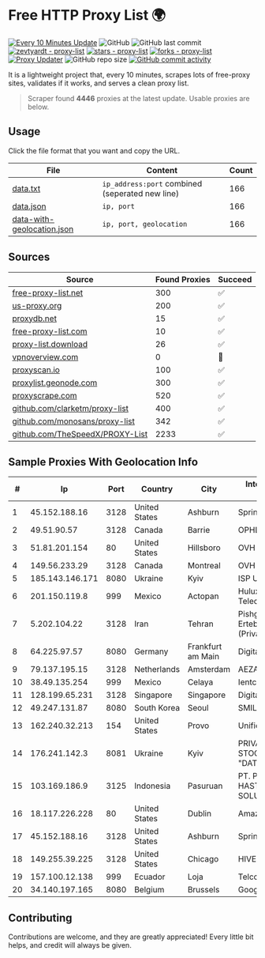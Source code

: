 
# Free HTTP Proxy List 🌍

[![Every 10 Minutes Update](https://github.com/mertguvencli/http-proxy-list/actions/workflows/main.yml/badge.svg?branch=main)](https://github.com/mertguvencli/http-proxy-list/actions/workflows/main.yml)
![GitHub](https://img.shields.io/github/license/mertguvencli/http-proxy-list)
![GitHub last commit](https://img.shields.io/github/last-commit/mertguvencli/http-proxy-list)
[![zevtyardt - proxy-list](https://img.shields.io/static/v1?label=zevtyardt&message=proxy-list&color=blue&logo=github)](https://github.com/zevtyardt/proxy-list "Go to GitHub repo")
[![stars - proxy-list](https://img.shields.io/github/stars/zevtyardt/proxy-list?style=social)](https://github.com/zevtyardt/proxy-list)
[![forks - proxy-list](https://img.shields.io/github/forks/zevtyardt/proxy-list?style=social)](https://github.com/zevtyardt/proxy-list)
[![Proxy Updater](https://github.com/zevtyardt/proxy-list/workflows/Proxy%20Updater/badge.svg)](https://github.com/zevtyardt/proxy-list/actions?query=workflow:"Proxy+Updater")
![GitHub repo size](https://img.shields.io/github/repo-size/zevtyardt/proxy-list)
[![GitHub commit activity](https://img.shields.io/github/commit-activity/m/zevtyardt/proxy-list?logo=commits)](https://github.com/zevtyardt/proxy-list/commits/main)

It is a lightweight project that, every 10 minutes, scrapes lots of free-proxy sites, validates if it works, and serves a clean proxy list.

> Scraper found **4446** proxies at the latest update. Usable proxies are below.

## Usage

Click the file format that you want and copy the URL.

|File|Content|Count|
|----|-------|-----|
|[data.txt](https://raw.githubusercontent.com/mertguvencli/http-proxy-list/main/proxy-list/data.txt)|`ip_address:port` combined (seperated new line)|166|
|[data.json](https://raw.githubusercontent.com/mertguvencli/http-proxy-list/main/proxy-list/data.json)|`ip, port`|166|
|[data-with-geolocation.json](https://raw.githubusercontent.com/mertguvencli/http-proxy-list/main/proxy-list/data-with-geolocation.json)|`ip, port, geolocation`|166|

## Sources

|Source|Found Proxies|Succeed|
|------|-------------|-------|
|[free-proxy-list.net](https://free-proxy-list.net)|300|✅|
|[us-proxy.org](https://www.us-proxy.org)|200|✅|
|[proxydb.net](http://proxydb.net)|15|✅|
|[free-proxy-list.com](https://free-proxy-list.com/?page=&port=&type%5B%5D=http&type%5B%5D=https&up_time=0&search=Search)|10|✅|
|[proxy-list.download](https://www.proxy-list.download/HTTP)|26|✅|
|[vpnoverview.com](https://vpnoverview.com/privacy/anonymous-browsing/free-proxy-servers)|0|🚫|
|[proxyscan.io](https://www.proxyscan.io)|100|✅|
|[proxylist.geonode.com](https://proxylist.geonode.com/api/proxy-list?limit=300&page=1&sort_by=lastChecked&sort_type=desc&protocols=http,https)|300|✅|
|[proxyscrape.com](https://api.proxyscrape.com/v2/?request=displayproxies&protocol=http&timeout=10000&country=all&ssl=all&anonymity=all)|520|✅|
|[github.com/clarketm/proxy-list](https://raw.githubusercontent.com/clarketm/proxy-list/master/proxy-list-raw.txt)|400|✅|
|[github.com/monosans/proxy-list](https://raw.githubusercontent.com/monosans/proxy-list/main/proxies/http.txt)|342|✅|
|[github.com/TheSpeedX/PROXY-List](https://raw.githubusercontent.com/TheSpeedX/PROXY-List/master/http.txt)|2233|✅|


## Sample Proxies With Geolocation Info

|#|Ip|Port|Country|City|Internet Service Provider|
|-|--|----|-------|----|-------------------------|
|1|45.152.188.16|3128|United States|Ashburn|Sprint|
|2|49.51.90.57|3128|Canada|Barrie|OPHL|
|3|51.81.201.154|80|United States|Hillsboro|OVH SAS|
|4|149.56.233.29|3128|Canada|Montreal|OVH Hosting|
|5|185.143.146.171|8080|Ukraine|Kyiv|ISP UTELS|
|6|201.150.119.8|999|Mexico|Actopan|Hulux Telecomunicaciones|
|7|5.202.104.22|3128|Iran|Tehran|Pishgaman Toseeh Ertebatat Company (Private Joint Stock)|
|8|64.225.97.57|8080|Germany|Frankfurt am Main|DigitalOcean, LLC|
|9|79.137.195.15|3128|Netherlands|Amsterdam|AEZA GROUP Ltd|
|10|38.49.135.254|999|Mexico|Celaya|Ientc S De RL De CV|
|11|128.199.65.231|3128|Singapore|Singapore|DigitalOcean, LLC|
|12|49.247.131.87|8080|South Korea|Seoul|SMILESERV|
|13|162.240.32.213|154|United States|Provo|Unified Layer|
|14|176.241.142.3|8081|Ukraine|Kyiv|PRIVATE JOINT STOCK COMPANY "DATAGROUP"|
|15|103.169.186.9|3125|Indonesia|Pasuruan|PT. PRATAMA HASTA UTAMA SOLUSINDO|
|16|18.117.226.228|80|United States|Dublin|Amazon.com, Inc.|
|17|45.152.188.16|3128|United States|Ashburn|Sprint|
|18|149.255.39.225|3128|United States|Chicago|HIVELOCITY, Inc.|
|19|157.100.12.138|999|Ecuador|Loja|Telconet S.A|
|20|34.140.197.165|8080|Belgium|Brussels|Google LLC|



## Contributing

Contributions are welcome, and they are greatly appreciated! Every
little bit helps, and credit will always be given.

